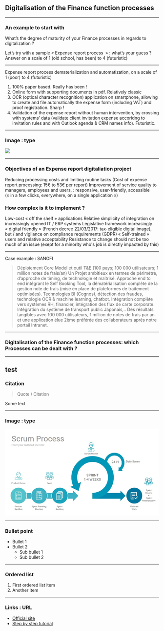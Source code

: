## Digitalisation of the Finance function processes

----

### An example to start with
What’s  the degree of maturity of your Finance processes in regards to digitalization ?


Let’s try with a sample « Expense report process  » : what’s your guess ?
Answer on a scale of 1 (old school, has been) to 4 (futuristic)

----
Expense report process dematerialization and automatization, 
on a scale of  1 (poor)  to 4 (futuristic)

1. 100% paper based. Really has been !
2. Online form with supporting documents in pdf. Relatively classic
3. OCR (optical character recognition) application on smartphone, allowing to create and file automatically the expense  form (including VAT) and  proof registration. Sharp !
4. Validation of the expense report without human intervention, by crossing with systems’ data (validate client invitation expense accoridng to invitation rules and with Outlook agenda & CRM names info). Futuristic.

----

### Image : type

<img src="images/jenji.jpg" style="background:none; border:none; box-shadow:none;"/>

----

### Objectives of an Expense report digitaliation project

Reducing processing costs and limiting routine tasks (Cost of expense report processing: 15€ to 53€ per report)
Improvement of service quality to managers, employees and users, : responsive, user-friendly, accessible (« in a few clicks, everywhere, on a single application »)

### How complex is it to implement ? 

Low-cost « off the shelf »  applications 
Relative simplicity of integration on increasingly opened IT / ERP systems 
Legislative framework increasingly « digital friendly » (French decree 22/03/2017: tax-eligible digital image), but / and vigilance on compliance requirements (GDPR)
« Self-trained » users and relative acceptability
Resistance to change should not be too much of an issue (exept for a minority who's job is directly impacted by this)

----

Case example :
SANOFI
> Déploiement Core Model et outil T&E (100 pays; 100 000 utilisateurs; 1 million notes de frais/an)
Un Projet ambitieux en termes de périmètre, d’approche de timing, de technologie et maîtrisé. Approche end to end intégrant le Self Booking Tool, la dématérialisation complète de la gestion note de frais (mise en place de plateformes de traitement optimisées). Technologies BI (Cognos), détection des fraudes, technologie OCR & machine learning, chatbot. Intégration complète vers systèmes RH, financier, intégration des flux de carte corporate. Intégration du système de transport public Japonais,.. Des résultats tangibles avec 100 000 utilisateurs, 1 million de notes de frais par an et une application élue 2ème préférée des collaborateurs après notre portail Intranet.

----


### Digitalisation of the Finance function processes: which Processes can be dealt with ?


----


test 
----

### Citation

> Quote / Citation

Some text

----

### Image : type

<img src="images/scrum-process.jpg" style="background:none; border:none; box-shadow:none;"/>

----

### Bullet point

* Bullet 1
* Bullet 2
  * Sub bullet 1
  * Sub bullet 2

----

### Ordered list 

1. First ordered list item
2. Another item

----

### Links : URL 

* [Official site](https://git-scm.com/book/en/v2)
* [Step by step tutorial](https://www.atlassian.com/git/tutorials/what-is-git)
